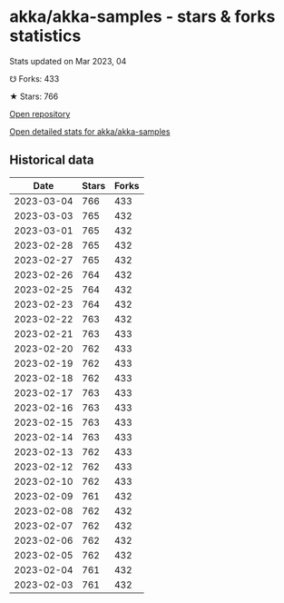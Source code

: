 # akka/akka-samples - stars & forks statistics

Stats updated on Mar 2023, 04

☋ Forks: 433

★ Stars: 766

[Open repository](https://github.com/akka/akka-samples)

[Open detailed stats for akka/akka-samples](https://reviewgithub.com/rep/akka/akka-samples)

## Historical data
| Date | Stars | Forks |
|------|-------|-------|
| 2023-03-04 | 766 | 433 | 
| 2023-03-03 | 765 | 432 | 
| 2023-03-01 | 765 | 432 | 
| 2023-02-28 | 765 | 432 | 
| 2023-02-27 | 765 | 432 | 
| 2023-02-26 | 764 | 432 | 
| 2023-02-25 | 764 | 432 | 
| 2023-02-23 | 764 | 432 | 
| 2023-02-22 | 763 | 432 | 
| 2023-02-21 | 763 | 433 | 
| 2023-02-20 | 762 | 433 | 
| 2023-02-19 | 762 | 433 | 
| 2023-02-18 | 762 | 433 | 
| 2023-02-17 | 763 | 433 | 
| 2023-02-16 | 763 | 433 | 
| 2023-02-15 | 763 | 433 | 
| 2023-02-14 | 763 | 433 | 
| 2023-02-13 | 762 | 433 | 
| 2023-02-12 | 762 | 433 | 
| 2023-02-10 | 762 | 433 | 
| 2023-02-09 | 761 | 432 | 
| 2023-02-08 | 762 | 432 | 
| 2023-02-07 | 762 | 432 | 
| 2023-02-06 | 762 | 432 | 
| 2023-02-05 | 762 | 432 | 
| 2023-02-04 | 761 | 432 | 
| 2023-02-03 | 761 | 432 | 

